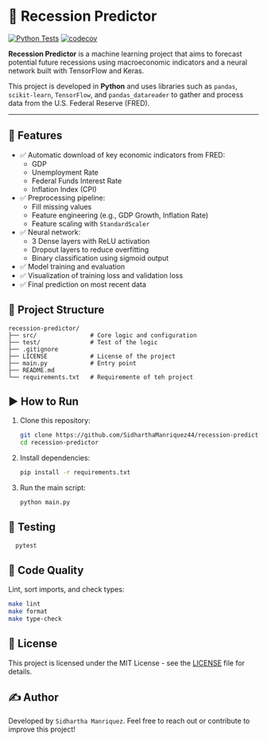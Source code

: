 # 🚀 Recession Predictor
[![Python Tests](https://github.com/SidharthaManriquez44/csv_to_mysql/actions/workflows/python-app.yml/badge.svg)](https://github.com/SidharthaManriquez44/csv_to_mysql/actions/workflows/python-app.yml)
[![codecov](https://codecov.io/github/SidharthaManriquez44/recession-predictor/graph/badge.svg?token=C8TA3LLQ7L)](https://codecov.io/github/SidharthaManriquez44/recession-predictor)


**Recession Predictor** is a machine learning project that aims to forecast potential future recessions using macroeconomic indicators and a neural network built with TensorFlow and Keras.

This project is developed in **Python** and uses libraries such as `pandas`, `scikit-learn`, `TensorFlow`, and `pandas_datareader` to gather and process data from the U.S. Federal Reserve (FRED).

---

## 📌 Features

- ✅ Automatic download of key economic indicators from FRED:
  - GDP
  - Unemployment Rate
  - Federal Funds Interest Rate
  - Inflation Index (CPI)
- ✅ Preprocessing pipeline:
  - Fill missing values
  - Feature engineering (e.g., GDP Growth, Inflation Rate)
  - Feature scaling with `StandardScaler`
- ✅ Neural network:
  - 3 Dense layers with ReLU activation
  - Dropout layers to reduce overfitting
  - Binary classification using sigmoid output
- ✅ Model training and evaluation
- ✅ Visualization of training loss and validation loss
- ✅ Final prediction on most recent data

## 🧱 Project Structure

```plaintext
recession-predictor/
├── src/               # Core logic and configuration
├── test/              # Test of the logic
├── .gitignore                   
├── LICENSE            # License of the project
├── main.py            # Entry point
├── README.md
└── requirements.txt   # Requiremente of teh project
```

## ▶️ How to Run

1. Clone this repository:
   ```bash
   git clone https://github.com/SidharthaManriquez44/recession-predictor.git
   cd recession-predictor
    ```
2. Install dependencies:
    ```bash
    pip install -r requirements.txt
    ```
3. Run the main script:
    ```bash
   python main.py
   ```
   
## 🧪 Testing
```bash
  pytest
```

## 🧹 Code Quality

   Lint, sort imports, and check types:
```bash
make lint
make format
make type-check
```

## 📄 License

This project is licensed under the MIT License - see the [LICENSE](LICENSE) file for details.


## ✍️ Author
Developed by `Sidhartha Manriquez`.
Feel free to reach out or contribute to improve this project!
